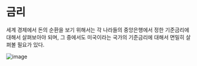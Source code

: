 # 금리

세계 경제에서 돈의 순환을 보기 위해서는 각 나라들의 중앙은행에서 정한 기준금리에 대해서 살펴보아야 되며, 그 중에서도 미국이라는 국가의 기준금리에 대해서 면밀히 살펴볼 필요가 있다.

![image](https://github.com/5juman/we/assets/138484641/db59ce40-54c0-4c18-a05b-b8bf5c51e1c2)
